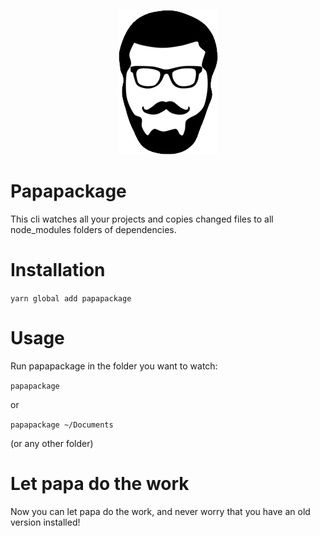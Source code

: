 <p align="center">
  <img src="./logo.png">
</p>

# Papapackage

This cli watches all your projects and copies changed files to all node_modules folders of dependencies.

# Installation

`yarn global add papapackage`

# Usage

Run papapackage in the folder you want to watch:

`papapackage`

or

`papapackage ~/Documents`

(or any other folder)

# Let papa do the work

Now you can let papa do the work, and never worry that you have an old version installed!
